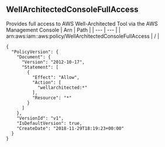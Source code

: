 
## WellArchitectedConsoleFullAccess
Provides full access to AWS Well-Architected Tool via the AWS Management Console
| Arn | Path |
| --- | --- |
| arn:aws:iam::aws:policy/WellArchitectedConsoleFullAccess | / |
```
{
  "PolicyVersion": {
    "Document": {
      "Version": "2012-10-17",
      "Statement": [
        {
          "Effect": "Allow",
          "Action": [
            "wellarchitected:*"
          ],
          "Resource": "*"
        }
      ]
    },
    "VersionId": "v1",
    "IsDefaultVersion": true,
    "CreateDate": "2018-11-29T18:19:23+00:00"
  }
}
```
